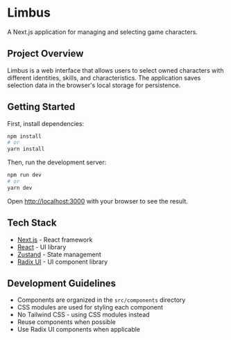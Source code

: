 # Limbus

A Next.js application for managing and selecting game characters.

## Project Overview

Limbus is a web interface that allows users to select owned characters with different identities, skills, and characteristics. The application saves selection data in the browser's local storage for persistence.


## Getting Started

First, install dependencies:

```bash
npm install
# or
yarn install
```

Then, run the development server:

```bash
npm run dev
# or
yarn dev
```

Open [http://localhost:3000](http://localhost:3000) with your browser to see the result.

## Tech Stack

- [Next.js](https://nextjs.org/) - React framework
- [React](https://reactjs.org/) - UI library
- [Zustand](https://github.com/pmndrs/zustand) - State management
- [Radix UI](https://www.radix-ui.com/) - UI component library

## Development Guidelines

- Components are organized in the `src/components` directory
- CSS modules are used for styling each component
- No Tailwind CSS - using CSS modules instead
- Reuse components when possible
- Use Radix UI components when applicable

